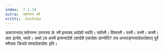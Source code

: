 ```yaml
---
index:  7.1.14
sutra:  सर्वनाम्नः स्मै
vritti:  kashika 
---
```


अकारान्तात् सर्वनाम्नः उत्तरस्य ङेः स्मै इत्ययम् आदेशो भवति। सर्वस्मै। विश्वस्मै। यस्मै। तस्मै। कस्मै। अतः इत्येव, भवते। अथो ऽत्र अस्मै इत्यन्वादेशे ऽशादेशे एकादेशः प्राप्नोति? तत्र अन्तरङ्गत्वादेकादेशात् पूर्वं स्मैभावः क्रियते पश्चादेकादेशः इति।

